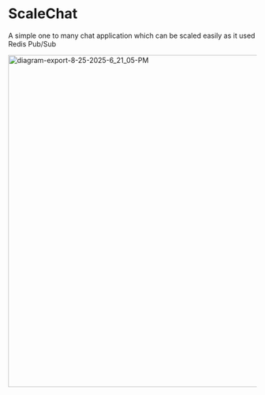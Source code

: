 # ScaleChat
A simple one to many chat application which can be scaled easily as it used Redis Pub/Sub

<img width="672" height="674" alt="diagram-export-8-25-2025-6_21_05-PM" src="https://github.com/user-attachments/assets/68d984f1-00b0-4d14-b3b7-5096244aa40b" />

